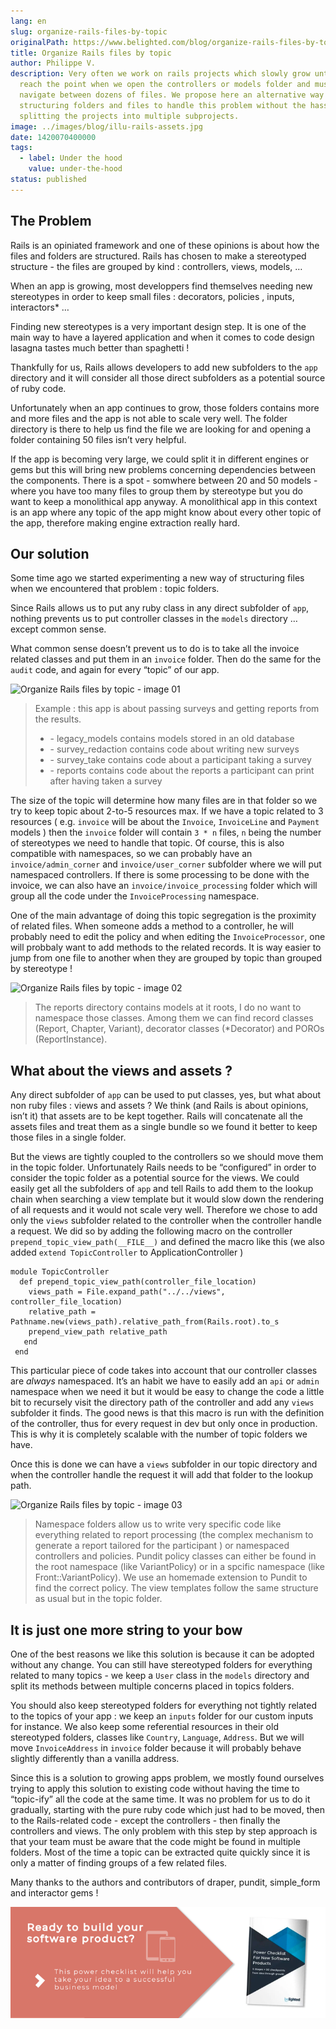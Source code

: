 ```yaml
---
lang: en
slug: organize-rails-files-by-topic
originalPath: https://www.belighted.com/blog/organize-rails-files-by-topic
title: Organize Rails files by topic
author: Philippe V.
description: Very often we work on rails projects which slowly grow until they
  reach the point when we open the controllers or models folder and must
  navigate between dozens of files. We propose here an alternative way of
  structuring folders and files to handle this problem without the hassle of
  splitting the projects into multiple subprojects.
image: ../images/blog/illu-rails-assets.jpg
date: 1420070400000
tags:
  - label: Under the hood
    value: under-the-hood
status: published
---
```

The Problem
-----------

Rails is an opiniated framework and one of these opinions is about how the files and folders are structured. Rails has chosen to make a stereotyped structure - the files are grouped by kind : controllers, views, models, …

When an app is growing, most developpers find themselves needing new stereotypes in order to keep small files : decorators, policies , inputs, interactors\* …

Finding new stereotypes is a very important design step. It is one of the main way to have a layered application and when it comes to code design lasagna tastes much better than spaghetti !

Thankfully for us, Rails allows developers to add new subfolders to the `app` directory and it will consider all those direct subfolders as a potential source of ruby code.

Unfortunately when an app continues to grow, those folders contains more and more files and the app is not able to scale very well. The folder directory is there to help us find the file we are looking for and opening a folder containing 50 files isn’t very helpful.

If the app is becoming very large, we could split it in different engines or gems but this will bring new problems concerning dependencies between the components. There is a spot - somwhere between 20 and 50 models - where you have too many files to group them by stereotype but you do want to keep a monolithical app anyway. A monolithical app in this context is an app where any topic of the app might know about every other topic of the app, therefore making engine extraction really hard.

Our solution
------------

Some time ago we started experimenting a new way of structuring files when we encountered that problem : topic folders.

Since Rails allows us to put any ruby class in any direct subfolder of `app`, nothing prevents us to put controller classes in the `models` directory … except common sense.

What common sense doesn’t prevent us to do is to take all the invoice related classes and put them in an `invoice` folder. Then do the same for the `audit` code, and again for every “topic” of our app.

![Organize Rails files by topic - image 01](https://lh5.googleusercontent.com/15Orf5ERW2tFkbb8_tiBHlMUmeJCgIkXcSiAvx1ATCRyuspdyFTyP52wNvRwbjoC5k9IADmMsQhYU4Hn3AWAYcgGoNFcOgS_FxCqQ1s-M_GRR4XeR5qqmIY1b67E2QFjw4ouyEA)

> Example : this app is about passing surveys and getting reports from the results.
> 
> *   \- legacy\_models contains models stored in an old database
> *   \- survey\_redaction contains code about writing new surveys
> *   \- survey\_take contains code about a participant taking a survey
> *   \- reports contains code about the reports a participant can print after having taken a survey

The size of the topic will determine how many files are in that folder so we try to keep topic about 2-to-5 resources max. If we have a topic related to 3 resources ( e.g. `invoice` will be about the `Invoice`, `InvoiceLine` and `Payment` models ) then the `invoice` folder will contain `3 * n` files, `n` being the number of stereotypes we need to handle that topic. Of course, this is also compatible with namespaces, so we can probably have an `invoice/admin_corner` and `invoice/user_corner` subfolder where we will put namespaced controllers. If there is some processing to be done with the invoice, we can also have an `invoice/invoice_processing` folder which will group all the code under the `InvoiceProcessing` namespace.

One of the main advantage of doing this topic segregation is the proximity of related files. When someone adds a method to a controller, he will probably need to edit the policy and when editing the `InvoiceProcessor`, one will probbaly want to add methods to the related records. It is way easier to jump from one file to another when they are grouped by topic than grouped by stereotype !

![Organize Rails files by topic - image 02](https://lh3.googleusercontent.com/8WpuMQ7ws04eVAGFHP_JocHqvo0l9uezqKnWrT22tDwQejnoicEQHNS9917H-POEFeqdTit4d8nFDHgJQs1Gii9rCmVU2RQXcdNwQgrEzkNVgE9RAYXMci2oE5T4t19lFkWBpZw)

> The reports directory contains models at it roots, I do no want to namespace those classes. Among them we can find record classes (Report, Chapter, Variant), decorator classes (\*Decorator) and POROs (ReportInstance).

What about the views and assets ?
---------------------------------

Any direct subfolder of `app` can be used to put classes, yes, but what about non ruby files : views and assets ? We think (and Rails is about opinions, isn’t it) that assets are to be kept together. Rails will concatenate all the assets files and treat them as a single bundle so we found it better to keep those files in a single folder.

But the views are tightly coupled to the controllers so we should move them in the topic folder. Unfortunately Rails needs to be “configured” in order to consider the topic folder as a potential source for the views. We could easily get all the subfolders of `app` and tell Rails to add them to the lookup chain when searching a view template but it would slow down the rendering of all requests and it would not scale very well. Therefore we chose to add only the `views` subfolder related to the controller when the controller handle a request. We did so by adding the following macro on the controller `prepend_topic_view_path(__FILE__)` and defined the macro like this (we also added `extend TopicController` to ApplicationController )

    module TopicController
      def prepend_topic_view_path(controller_file_location)
        views_path = File.expand_path("../../views", controller_file_location)
        relative_path = Pathname.new(views_path).relative_path_from(Rails.root).to_s
        prepend_view_path relative_path
       end
     end
    

This particular piece of code takes into account that our controller classes are _always_ namespaced. It’s an habit we have to easily add an `api` or `admin` namespace when we need it but it would be easy to change the code a little bit to recursely visit the directory path of the controller and add any `views` subfolder it finds. The good news is that this macro is run with the definition of the controller, thus for every request in dev but only once in production. This is why it is completely scalable with the number of topic folders we have.

Once this is done we can have a `views` subfolder in our topic directory and when the controller handle the request it will add that folder to the lookup path.

![Organize Rails files by topic - image 03](https://lh6.googleusercontent.com/7RWOoUIMRA2eP7M8A0XPF6-OjcnLpU2HQK12jiCkLid8UAwdExS7E6RTBaES2BTPDSe6Bhyokjy9EruWcs0aJCTyhyzwCKvLgLVlW7ryfYB2JbpuUOplyly4mLgPEiVIGlGa2Sw)

> Namespace folders allow us to write very specific code like everything related to report processing (the complex mechanism to generate a report tailored for the participant ) or namespaced controllers and policies. Pundit policy classes can either be found in the root namespace (like VariantPolicy) or in a spcific namespace (like Front::VariantPolicy). We use an homemade extension to Pundit to find the correct policy. The view templates follow the same structure as usual but in the topic folder.

It is just one more string to your bow
--------------------------------------

One of the best reasons we like this solution is because it can be adopted without any change. You can still have stereotyped folders for everything related to many topics - we keep a `User` class in the `models` directory and split its methods between multiple concerns placed in topics folders.

You should also keep stereotyped folders for everything not tightly related to the topics of your app : we keep an `inputs` folder for our custom inputs for instance. We also keep some referential resources in their old stereotyped folders, classes like `Country`, `Language`, `Address`. But we will move `InvoiceAddress` in `invoice` folder because it will probably behave slightly differently than a vanilla address.

Since this is a solution to growing apps problem, we mostly found ourselves trying to apply this solution to existing code without having the time to “topic-ify” all the code at the same time. It was no problem for us to do it gradually, starting with the pure ruby code which just had to be moved, then to the Rails-related code - except the controllers - then finally the controllers and views. The only problem with this step by step approach is that your team must be aware that the code might be found in multiple folders. Most of the time a topic can be extracted quite quickly since it is only a matter of finding groups of a few related files.

Many thanks to the authors and contributors of draper, pundit, simple\_form and interactor gems !  
  
[![New Call-to-action](/content/images/legacy/UPTtKvQU_5rjKfQJ1Qjwk.png)](https://cta-redirect.hubspot.com/cta/redirect/1684659/fb3606cc-cc1b-47d0-ae85-2c9f69837fe2)